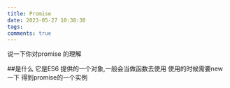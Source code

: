 ```yaml
---
title: Promise
date: 2023-05-27 10:38:30
tags: 
comments: true
---
```


说一下你对promise 的理解

<!-- more -->
##是什么
 它是ES6 提供的一个对象,一般会当做函数去使用 使用的时候需要new 一下 得到promise的一个实例
